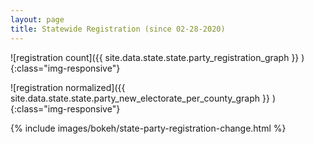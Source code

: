 ```yaml
---
layout: page
title: Statewide Registration (since 02-28-2020)
---
```


![registration count]({{ site.data.state.state.party_registration_graph }} ){:class="img-responsive"}

![registration normalized]({{ site.data.state.state.party_new_electorate_per_county_graph }} ){:class="img-responsive"}

{% include images/bokeh/state-party-registration-change.html %}

